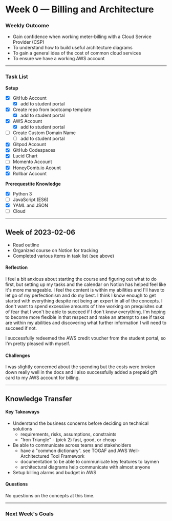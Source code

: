 # Week 0 — Billing and Architecture


### Weekly Outcome
- Gain confidence when working meter-billing with a Cloud Service Provider (CSP)
- To understand how to build useful architecture diagrams
- To gain a general idea of the cost of common cloud services
- To ensure we have a working AWS account

---

### Task List
<!--Fill in Task List-->

**Setup**
- [X] GitHub Account
     - [X] add to student portal
- [X] Create repo from bootcamp template
    - [X] add to student portal
- [X] AWS Account
    - [X] add to student portal
- [ ] Create Custom Domain Name
    - [ ] add to student portal
- [X] Gitpod Account
- [X] GitHub Codespaces
- [X] Lucid Chart
- [ ] Momento Account
- [X] HoneyComb.io Acount
- [X] Rollbar Account

**Prerequestite Knowledge**
- [X] Python 3
- [ ] JavaScript (ES6)
- [X] YAML and JSON
- [ ] Cloud

---

## Week of 2023-02-06 
<!--Summary Journal Entry-->
- Read outline
- Organized course on Notion for tracking
- Completed various items in task list (see above)

#### Reflection
<!--Thoughts/Feelings so far.-->
I feel a bit anxious about starting the course and figuring out what to do first, but setting up my tasks and the calendar on Notion has helped feel like it's more manageable. I feel the content is within my abilities and I'll have to let go of my perfectionism and do my best. I think I know enough to get started with everything despite not being an expert in all of the concepts. 
I don't want to spend excessive amounts of time working on prequisites out of fear that I won't be able to succeed if I don't know everything. I'm hoping to become more flexible in that respect and make an attempt to see if tasks are within my abilities and discovering what further information I will need to succeed if not. 

I successfully redeemed the AWS credit voucher from the student portal, so I'm pretty pleased with myself. 

#### Challenges
<!-- Challenges you've had this week in completing your tasks. How you might solve them or what you did to solve them. -->
I was slightly concerned about the spending but the costs were broken down really well in the docs and I also successfully added a prepaid gift card to my AWS account for billing.

---
## Knowledge Transfer

#### Key Takeaways
<!-- Key takeaways for this week -->
- Understand the business concerns before deciding on technical solutions
   - requirements, risks, assumptions, constraints
   - "Iron Triangle" - (pick 2) fast, good, or cheap
- Be able to communicate across teams and stakeholders
   - have a "common dictionary". see TOGAF and AWS Well-Architectured Tool Framework
   - documentation to be able to communicate key features to laymen
   - architectural diagrams help communicate with almost anyone  
- Setup billing alarms and budget in AWS

#### Questions
<!-- Questions on the materials or concepts with their answers, if available.-->
No questions on the concepts at this time. 

---

### Next Week's Goals
<!--Items to cover or review for next week-->

